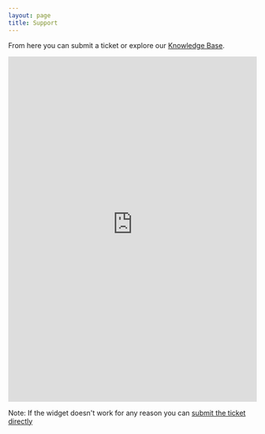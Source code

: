 ```yaml
---
layout: page
title: Support
---
```


From here you can submit a ticket or explore our [Knowledge Base](https://valentinourbano.freshdesk.com/support/solutions).

<script type="text/javascript" src="https://s3.amazonaws.com/assets.freshdesk.com/widget/freshwidget.js"></script>
<style type="text/css" media="screen, projection">
	@import url(https://s3.amazonaws.com/assets.freshdesk.com/widget/freshwidget.css); 
</style> 
<iframe class="freshwidget-embedded-form" id="freshwidget-embedded-form" src="https://valentinourbano.freshdesk.com/widgets/feedback_widget/new?&widgetType=embedded&screenshot=no" scrolling="yes" height="700" width="100%" frameborder="0" >
</iframe>

Note: If the widget doesn't work for any reason you can [submit the ticket directly](https://valentinourbano.freshdesk.com/support/tickets/new)